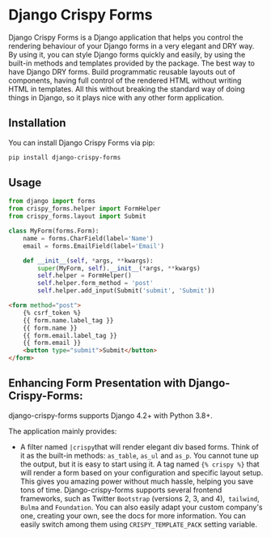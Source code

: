 # Django Crispy Forms

Django Crispy Forms is a Django application that helps you control the rendering behaviour of your Django forms in a very elegant and DRY way. By using it, you can style Django forms quickly and easily, by using the built-in methods and templates provided by the package.
The best way to have Django DRY forms. Build programmatic reusable layouts out of components, having full control of the rendered HTML without writing HTML in templates. All this without breaking the standard way of doing things in Django, so it plays nice with any other form application.


## Installation

You can install Django Crispy Forms via pip:

```bash
pip install django-crispy-forms
```

## Usage

```python
from django import forms
from crispy_forms.helper import FormHelper
from crispy_forms.layout import Submit

class MyForm(forms.Form):
    name = forms.CharField(label='Name')
    email = forms.EmailField(label='Email')

    def __init__(self, *args, **kwargs):
        super(MyForm, self).__init__(*args, **kwargs)
        self.helper = FormHelper()
        self.helper.form_method = 'post'
        self.helper.add_input(Submit('submit', 'Submit'))

```
```html
<form method="post">
    {% csrf_token %}
    {{ form.name.label_tag }}
    {{ form.name }}
    {{ form.email.label_tag }}
    {{ form.email }}
    <button type="submit">Submit</button>
</form>

```

## Enhancing Form Presentation with Django-Crispy-Forms:
django-crispy-forms supports Django 4.2+ with Python 3.8+.

The application mainly provides:

* A filter named ``|crispy``that will render elegant div based forms. Think of it as the built-in methods: ``as_table``, ``as_ul`` and ``as_p``. You cannot tune up the output, but it is easy to start using it.
A tag named ``{% crispy %}`` that will render a form based on your configuration and specific layout setup. This gives you amazing power without much hassle, helping you save tons of time.
Django-crispy-forms supports several frontend frameworks, such as Twitter `Bootstrap` (versions 2, 3, and 4),` tailwind`, `Bulma` and `Foundation`. You can also easily adapt your custom company's one, creating your own, see the docs for more information. You can easily switch among them using ``CRISPY_TEMPLATE_PACK`` setting variable.
